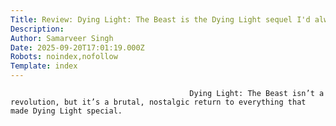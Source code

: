 ```yaml
---
Title: Review: Dying Light: The Beast is the Dying Light sequel I'd always wanted
Description: 
Author: Samarveer Singh
Date: 2025-09-20T17:01:19.000Z
Robots: noindex,nofollow
Template: index
---
```


                                            Dying Light: The Beast isn’t a revolution, but it’s a brutal, nostalgic return to everything that made Dying Light special.
                                        